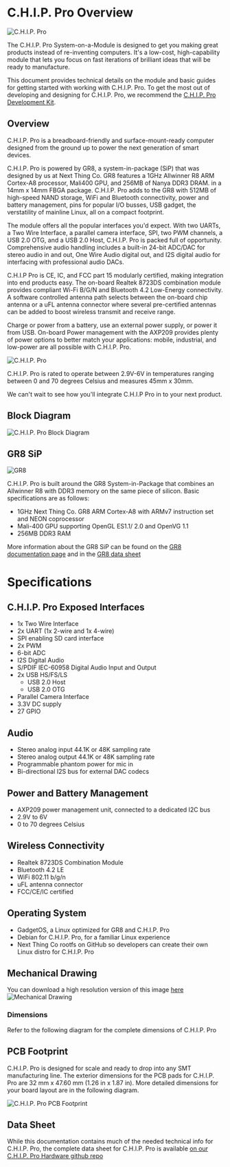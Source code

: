 # C.H.I.P. Pro Overview

![C.H.I.P. Pro](images/CHIP-Pro-Side-ISO.png)

The C.H.I.P. Pro System-on-a-Module is designed to get you making great products instead of re-inventing computers. It's a low-cost, high-capability module that lets you focus on fast iterations of brilliant ideas that will be ready to manufacture.

This document provides technical details on the module and basic guides for getting started with working with C.H.I.P. Pro. To get the most out of developing and designing for C.H.I.P. Pro, we recommend the [C.H.I.P. Pro Development Kit](http://docs.getchip.com/chipprodevkit.html).

## Overview

C.H.I.P. Pro is a breadboard-friendly and surface-mount-ready computer designed from the ground up to power the next generation of smart devices.

C.H.I.P. Pro is powered by GR8, a system-in-package (SiP) that was designed by us at Next Thing Co. GR8 features a 1GHz Allwinner R8 ARM Cortex-A8 processor, Mali400 GPU, and 256MB of Nanya DDR3 DRAM. in a 14mm x 14mm FBGA package. C.H.I.P. Pro adds to the GR8 with 512MB of high-speed NAND storage, WiFi and Bluetooth connectivity, power and battery management, pins for popular I/O busses, USB gadget, the verstatility of mainline Linux, all on a compact footprint.

The module offers all the popular interfaces you'd expect. With two UARTs, a Two Wire Interface, a parallel camera interface, SPI, two PWM channels, a USB 2.0 OTG, and a USB 2.0 Host, C.H.I.P. Pro is packed full of opportunity. Comprehensive audio handling includes a built-in 24-bit ADC/DAC for stereo audio in and out, One Wire Audio digital out, and I2S digital audio for interfacing with professional audio DACs.

C.H.I.P Pro is CE, IC, and FCC part 15 modularly certified, making integration into end products easy. The on-board Realtek 8723DS combination module provides compliant Wi-Fi B/G/N and Bluetooth 4.2 Low-Energy connectivity. A software controlled antenna path selects between the on-board chip antenna or a uFL antenna connector where several pre-certified antennas can be added to boost wireless transmit and receive range. 

Charge or power from a battery, use an external power supply, or power it from USB. On-board Power management with the AXP209 provides plenty of power options to better match your applications: mobile, industrial, and low-power are all possible with C.H.I.P. Pro. 

![C.H.I.P. Pro](images/CHIP-Pro-Side-Crop.png)

C.H.I.P. Pro is rated to operate between 2.9V-6V in temperatures ranging between 0 and 70 degrees Celsius and measures 45mm x 30mm.

We can't wait to see how you'll integrate C.H.I.P Pro in to your next product.

## Block Diagram

![C.H.I.P. Pro Block Diagram](images/CHIP-Pro-Block-Diagram.png)

## GR8 SiP

![GR8](images/CHIP-Pro-Exploded-View.png)

C.H.I.P. Pro is built around the GR8 System-in-Package that combines an Allwinner R8 with DDR3 memory on the same piece of silicon. Basic specifications are as follows:
 
* 1GHz Next Thing Co. GR8 ARM Cortex-A8 with ARMv7 instruction set and NEON coprocessor
* Mali-400 GPU supporting OpenGL ES1.1/ 2.0 and OpenVG 1.1
* 256MB DDR3 RAM

More information about the GR8 SiP can be found on the [GR8 documentation page](http://docs.getchip.com/GR8.html) and in the [GR8 data sheet](https://github.com/NextThingCo/CHIP_Pro-Hardware/raw/master/Datasheets/GR8_Datasheet_v1.0.pdf)

# Specifications

## C.H.I.P. Pro Exposed Interfaces

* 1x Two Wire Interface
* 2x UART (1x 2-wire and 1x 4-wire)
* SPI enabling SD card interface 
* 2x PWM
* 6-bit ADC
* I2S Digital Audio
* S/PDIF IEC-60958 Digital Audio Input and Output 
* 2x USB HS/FS/LS
	* USB 2.0 Host
	* USB 2.0 OTG
* Parallel Camera Interface 
* 3.3V DC supply
* 27 GPIO

## Audio

* Stereo analog input 44.1K or 48K sampling rate
* Stereo analog output 44.1K or 48K sampling rate
* Programmable phantom power for mic in
* Bi-directional I2S bus for external DAC codecs

## Power and Battery Management

* AXP209 power management unit, connected to a dedicated I2C bus
* 2.9V to 6V
* 0 to 70 degrees Celsius 

## Wireless Connectivity

* Realtek 8723DS Combination Module
* Bluetooth 4.2 LE
* WiFi 802.11 b/g/n
* uFL antenna connector
* FCC/CE/IC certified

## Operating System

* GadgetOS, a Linux optimized for GR8 and C.H.I.P. Pro
* Debian for C.H.I.P. Pro, for a familiar Linux experience
* Next Thing Co rootfs on GitHub so developers can create their own Linux distro for C.H.I.P. Pro

## Mechanical Drawing

You can download a high resolution version of this image [here](CHIP-Pro-PCB.png)
![Mechanical Drawing](images/CHIP-Pro-PCB_sm.png)

### Dimensions

Refer to the following diagram for the complete dimensions of C.H.I.P. Pro

## PCB Footprint

C.H.I.P. Pro is designed for scale and ready to drop into any SMT manufacturing line. The exterior dimensions for the PCB pads for C.H.I.P. Pro are 32 mm x 47.60 mm (1.26 in x 1.87 in). More detailed dimensions for your board layout are in the following diagram.

![C.H.I.P. Pro PCB Footprint](images/CHIP-Pro-Footprint.png)

## Data Sheet

While this documentation contains much of the needed technical info for C.H.I.P. Pro, the complete data sheet for C.H.I.P. Pro is available [on our C.H.I.P. Pro Hardware github repo](https://github.com/NextThingCo/CHIP_Pro-Hardware/raw/master/Datasheets/CHIP_PRO_Datasheet_v1.0.pdf)